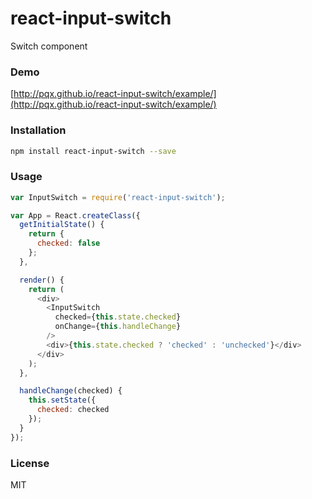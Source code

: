 # react-input-switch
Switch component

### Demo
[http://pqx.github.io/react-input-switch/example/](http://pqx.github.io/react-input-switch/example/)
### Installation
``` sh
npm install react-input-switch --save
```
### Usage
``` javascript
var InputSwitch = require('react-input-switch');

var App = React.createClass({
  getInitialState() {
    return {
      checked: false
    };
  },

  render() {
    return (
      <div>
        <InputSwitch
          checked={this.state.checked}
          onChange={this.handleChange}
        />
        <div>{this.state.checked ? 'checked' : 'unchecked'}</div>
      </div>
    );
  },

  handleChange(checked) {
    this.setState({
      checked: checked
    });
  }
});

```
### License
MIT
